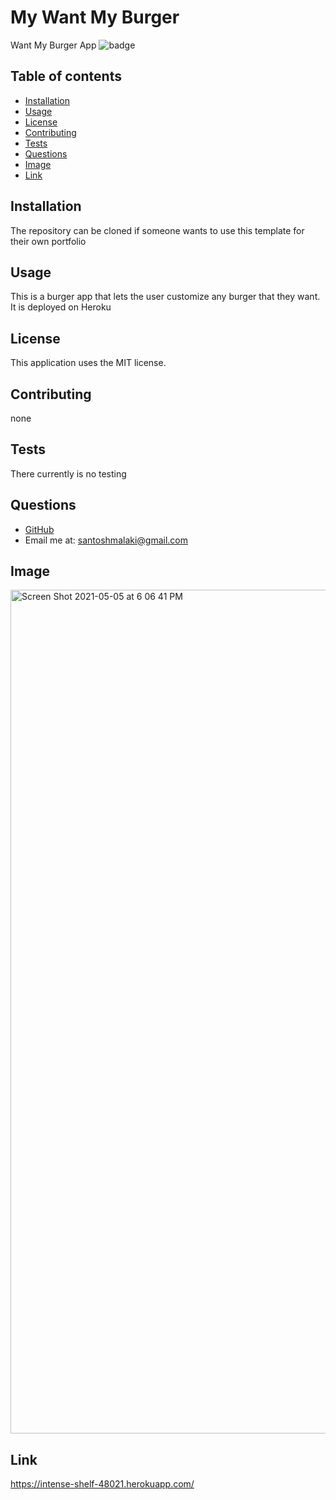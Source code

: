 # My Want My Burger

Want My Burger App
![badge](https://img.shields.io/static/v1?label=license&message=MIT&color=green)

## Table of contents

- [Installation](#installation)
- [Usage](#usage)
- [License](#license)
- [Contributing](#contributing)
- [Tests](#tests)
- [Questions](#questions)
- [Image](#image)
- [Link](#link) 

## Installation

The repository can be cloned if someone wants to use this template for their own portfolio

## Usage

This is a burger app that lets the user customize any burger that they want. It is deployed on Heroku

## License

This application uses the MIT license.

## Contributing

none

## Tests

There currently is no testing

## Questions

- [GitHub](https://github.com/smalakidev)
- Email me at: santoshmalaki@gmail.com

## Image
<img width="1350" alt="Screen Shot 2021-05-05 at 6 06 41 PM" src="https://user-images.githubusercontent.com/61706566/117215900-ee6d3480-adcc-11eb-8831-ea82499861ca.png">


## Link

https://intense-shelf-48021.herokuapp.com/
